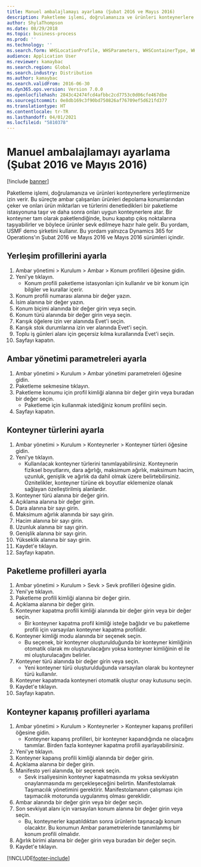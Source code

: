 ```yaml
---
title: Manuel ambalajlamayı ayarlama (Şubat 2016 ve Mayıs 2016)
description: Paketleme işlemi, doğrulamanıza ve ürünleri konteynerlere yerleştirmenize izin verir.
author: ShylaThompson
ms.date: 08/29/2018
ms.topic: business-process
ms.prod: ''
ms.technology: ''
ms.search.form: WHSLocationProfile, WHSParameters, WHSContainerType, WHSPackProfile, WHSCloseContainerProfile, InventLocationIdLookup, UnitOfMeasureLookup
audience: Application User
ms.reviewer: kamaybac
ms.search.region: Global
ms.search.industry: Distribution
ms.author: kamaybac
ms.search.validFrom: 2016-06-30
ms.dyn365.ops.version: Version 7.0.0
ms.openlocfilehash: 2843c42474fcd4afbbc2cd7753c0d06cfe467dbe
ms.sourcegitcommit: 0e8db169c3f90bd750826af76709ef5d621fd377
ms.translationtype: HT
ms.contentlocale: tr-TR
ms.lasthandoff: 04/01/2021
ms.locfileid: "5810378"
---
```

# <a name="set-up-manual-packing-february-2016--may-2016"></a>Manuel ambalajlamayı ayarlama (Şubat 2016 ve Mayıs 2016)

[!include [banner](../../includes/banner.md)]

Paketleme işlemi, doğrulamanıza ve ürünleri konteynerlere yerleştirmenize izin verir. Bu süreçte ambar çalışanları ürünleri depolama konumlarından çeker ve onları ürün miktarları ve türlerini denetledikleri bir paketleme istasyonuna taşır ve daha sonra onları uygun konteynerlere atar. Bir konteyner tam olarak paketlendiğinde, bunu kapatıp çıkış noktalarına taşıyabilirler ve böylece ürünler sevk edilmeye hazır hale gelir. Bu yordam, USMF demo şirketini kullanır. Bu yordam yalnızca Dynamics 365 for Operations'ın Şubat 2016 ve Mayıs 2016 ve Mayıs 2016 sürümleri içindir.


## <a name="set-up-location-profiles"></a>Yerleşim profillerini ayarla
1. Ambar yönetimi > Kurulum > Ambar > Konum profilleri öğesine gidin.
2. Yeni'ye tıklayın.
    * Konum profili paketleme istasyonları için kullanılır ve bir konum için bilgiler ve kurallar içerir.  
3. Konum profili numarası alanına bir değer yazın.
4. İsim alanına bir değer yazın.
5. Konum biçimi alanında bir değer girin veya seçin.
6. Konum türü alanında bir değer girin veya seçin.
7. Karışık öğelere izin ver alanında Evet'i seçin.
8. Karışık stok durumlarına izin ver alanında Evet'i seçin.
9. Toplu iş günleri alanı için geçersiz kılma kurallarında Evet'i seçin.
10. Sayfayı kapatın.

## <a name="set-up-warehouse-management-parameters"></a>Ambar yönetimi parametreleri ayarla 
1. Ambar yönetimi > Kurulum > Ambar yönetimi parametreleri öğesine gidin.
2. Paketleme sekmesine tıklayın.
3. Paketleme konumu için profil kimliği alanına bir değer girin veya buradan bir değer seçin.
    * Paketleme için kullanmak istediğiniz konum profilini seçin.  
4. Sayfayı kapatın.

## <a name="set-up-container-types"></a>Konteyner türlerini ayarla
1. Ambar yönetimi > Kurulum > Konteynerler > Konteyner türleri öğesine gidin.
2. Yeni'ye tıklayın.
    * Kullanılacak konteyner türlerini tanımlayabilirsiniz. Konteynerin fiziksel boyutlarını, dara ağırlığı, maksimum ağırlık, maksimum hacim, uzunluk, genişlik ve ağırlık da dahil olmak üzere belirtebilirsiniz.  Öznitelikler, konteyner türüne ek boyutlar eklemenize olanak sağlayan özelleştirilmiş alanlardır.     
3. Konteyner türü alanına bir değer girin.
4. Açıklama alanına bir değer girin.
5. Dara alanına bir sayı girin.
6. Maksimum ağırlık alanında bir sayı girin.
7. Hacim alanına bir sayı girin.
8. Uzunluk alanına bir sayı girin.
9. Genişlik alanına bir sayı girin.
10. Yükseklik alanına bir sayı girin.
11. Kaydet'e tıklayın.
12. Sayfayı kapatın.

## <a name="set-up-packing-profiles"></a>Paketleme profilleri ayarla
1. Ambar yönetimi > Kurulum > Sevk > Sevk profilleri öğesine gidin.
2. Yeni'ye tıklayın.
3. Paketleme profili kimliği alanına bir değer girin.
4. Açıklama alanına bir değer girin.
5. Konteyner kapatma profili kimliği alanında bir değer girin veya bir değer seçin.
    * Bir konteyner kapatma profil kimliği isteğe bağlıdır ve bu paketleme profili için varsayılan konteyner kapatma profilidir.  
6. Konteyner kimliği modu alanında bir seçenek seçin.
    * Bu seçenek, bir konteyner oluşturulduğunda bir konteyner kimliğinin otomatik olarak mı oluşturulacağını yoksa konteyner kimliğinin el ile mi oluşturulacağını belirler.  
7. Konteyner türü alanında bir değer girin veya seçin.
    * Yeni konteyner türü oluşturulduğunda varsayılan olarak bu konteyner türü kullanılır.  
8. Konteyner kapatmada konteyneri otomatik oluştur onay kutusunu seçin.
9. Kaydet'e tıklayın.
10. Sayfayı kapatın.

## <a name="set-up-container-closing-profiles"></a>Konteyner kapanış profilleri ayarlama
1. Ambar yönetimi > Kurulum > Konteynerler > Konteyner kapanış profilleri öğesine gidin.
    * Konteyner kapanış profilleri, bir konteyner kapandığında ne olacağını tanımlar. Birden fazla konteyner kapatma profili ayarlayabilirsiniz.       
2. Yeni'ye tıklayın.
3. Konteyner kapanış profili kimliği alanında bir değer girin.
4. Açıklama alanına bir değer girin.
5. Manifesto yeri alanında, bir seçenek seçin.
    * Sevk irsaliyesinin konteyner kapatmasında mı yoksa sevkiyatın onaylanmasında mı gerçekleşeceğini belirtin. Manifestolamak Taşımacılık yönetimini gerektirir. Manifestolamanın çalışması için taşımacılık motorunda uygulanmış olması gereklidir.  
6. Ambar alanında bir değer girin veya bir değer seçin.
7. Son sevkiyat alanı için varsayılan konum alanına bir değer girin veya seçin.
    * Bu, konteynerler kapatıldıktan sonra ürünlerin taşınacağı konum olacaktır. Bu konumun Ambar parametrelerinde tanımlanmış bir konum profili olmalıdır.  
8. Ağırlık birimi alanına bir değer girin veya buradan bir değer seçin.
9. Kaydet'e tıklayın.



[!INCLUDE[footer-include](../../../includes/footer-banner.md)]